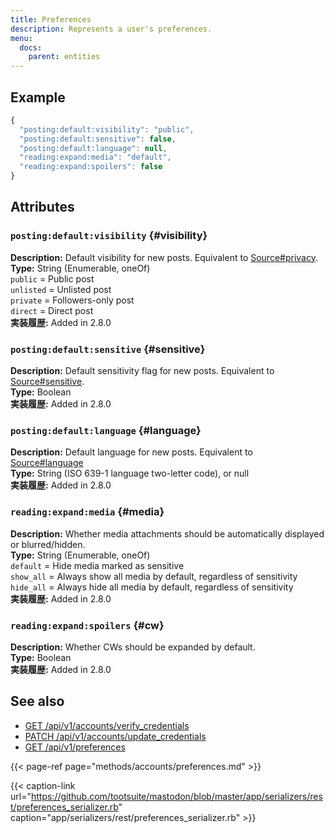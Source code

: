 ```yaml
---
title: Preferences
description: Represents a user's preferences.
menu:
  docs:
    parent: entities
---
```


## Example

```javascript
{
  "posting:default:visibility": "public",
  "posting:default:sensitive": false,
  "posting:default:language": null,
  "reading:expand:media": "default",
  "reading:expand:spoilers": false
}
```

## Attributes

### `posting:default:visibility` {#visibility}

**Description:** Default visibility for new posts. Equivalent to [Source\#privacy](source.md#privacy).\
**Type:** String \(Enumerable, oneOf\)\
`public` = Public post\
`unlisted` = Unlisted post\
`private` = Followers-only post\
`direct` = Direct post\
**実装履歴:** Added in 2.8.0

### `posting:default:sensitive` {#sensitive}

**Description:** Default sensitivity flag for new posts. Equivalent to [Source\#sensitive](source.md#sensitive).\
**Type:** Boolean\
**実装履歴:** Added in 2.8.0

### `posting:default:language` {#language}

**Description:** Default language for new posts. Equivalent to [Source\#language](source.md#language)\
**Type:** String \(ISO 639-1 language two-letter code\), or null\
**実装履歴:** Added in 2.8.0

### `reading:expand:media` {#media}

**Description:** Whether media attachments should be automatically displayed or blurred/hidden.\
**Type:** String \(Enumerable, oneOf\)\
`default` = Hide media marked as sensitive\
`show_all` = Always show all media by default, regardless of sensitivity\
`hide_all` = Always hide all media by default, regardless of sensitivity\
**実装履歴:** Added in 2.8.0

### `reading:expand:spoilers` {#cw}

**Description:** Whether CWs should be expanded by default.\
**Type:** Boolean\
**実装履歴:** Added in 2.8.0

## See also

* [GET /api/v1/accounts/verify\_credentials](../methods/accounts/#verify-account-credentials)
* [PATCH /api/v1/accounts/update\_credentials](../methods/accounts/#update-account-credentials)
* [GET /api/v1/preferences](../methods/accounts/preferences.md#view-user-preferences)

{{< page-ref page="methods/accounts/preferences.md" >}}

{{< caption-link url="https://github.com/tootsuite/mastodon/blob/master/app/serializers/rest/preferences_serializer.rb" caption="app/serializers/rest/preferences\_serializer.rb" >}}



